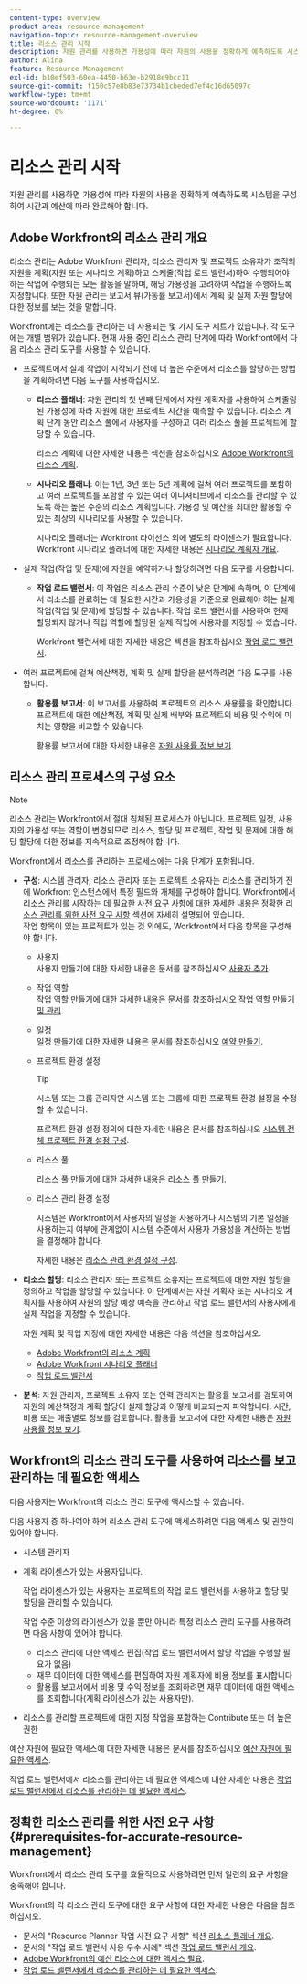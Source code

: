 ```yaml
---
content-type: overview
product-area: resource-management
navigation-topic: resource-management-overview
title: 리소스 관리 시작
description: 자원 관리를 사용하면 가용성에 따라 자원의 사용을 정확하게 예측하도록 시스템을 구성하여 시간과 예산에 따라 완료해야 합니다.
author: Alina
feature: Resource Management
exl-id: b10ef503-60ea-4450-b63e-b2918e9bcc11
source-git-commit: f150c57e8b83e73734b1cbeded7ef4c16d65097c
workflow-type: tm+mt
source-wordcount: '1171'
ht-degree: 0%

---
```


# 리소스 관리 시작

<!--
<p>(NOTE: DO NOT DELETE THIS ARTICLE. MANY ARTICLES MENTIONING RES MANAGEMENT ARE AND STILL SHOULD / WILL BE LINKED TO IT.) </p>
<p>(NOTE: Alina: ***As functionality is removed from Legacy and added to Res Planning - this will be continually updated: remove the Legacy Res Planning when that functionality is removed from the system.) </p>
</div>
-->

자원 관리를 사용하면 가용성에 따라 자원의 사용을 정확하게 예측하도록 시스템을 구성하여 시간과 예산에 따라 완료해야 합니다.

## Adobe Workfront의 리소스 관리 개요

리소스 관리는 Adobe Workfront 관리자, 리소스 관리자 및 프로젝트 소유자가 조직의 자원을 계획(자원 또는 시나리오 계획)하고 스케줄(작업 로드 밸런서)하여 수행되어야 하는 작업에 수행되는 모든 활동을 말하며, 해당 가용성을 고려하여 작업을 수행하도록 지정합니다. 또한 자원 관리는 보고서 뷰(가동률 보고서)에서 계획 및 실제 자원 할당에 대한 정보를 보는 것을 말합니다.

Workfront에는 리소스를 관리하는 데 사용되는 몇 가지 도구 세트가 있습니다. 각 도구에는 개별 범위가 있습니다. 현재 사용 중인 리소스 관리 단계에 따라 Workfront에서 다음 리소스 관리 도구를 사용할 수 있습니다.

* 프로젝트에서 실제 작업이 시작되기 전에 더 높은 수준에서 리소스를 할당하는 방법을 계획하려면 다음 도구를 사용하십시오.

   * **리소스 플래너**: 자원 관리의 첫 번째 단계에서 자원 계획자를 사용하여 스케줄링된 가용성에 따라 자원에 대한 프로젝트 시간을 예측할 수 있습니다. 리소스 계획 단계 동안 리소스 풀에서 사용자를 구성하고 여러 리소스 풀을 프로젝트에 할당할 수 있습니다.

      리소스 계획에 대한 자세한 내용은 섹션을 참조하십시오 [Adobe Workfront의 리소스 계획](../../resource-mgmt/resource-planning/resource-planning-overview.md).

   * **시나리오 플래너**: 이는 1년, 3년 또는 5년 계획에 걸쳐 여러 프로젝트를 포함하고 여러 프로젝트를 포함할 수 있는 여러 이니셔티브에서 리소스를 관리할 수 있도록 하는 높은 수준의 리소스 계획입니다. 가용성 및 예산을 최대한 활용할 수 있는 최상의 시나리오를 사용할 수 있습니다.

      시나리오 플래너는 Workfront 라이선스 외에 별도의 라이센스가 필요합니다. Workfront 시나리오 플래너에 대한 자세한 내용은 [시나리오 계획자 개요](../../scenario-planner/scenario-planner-overview.md).

      <!--   
     <p data-mc-conditions="QuicksilverOrClassic.Draft mode">(NOTE: when more functionality is added, maybe we add that we recommend to start here if this is available for them?!) </p>   
     -->

* 실제 작업(작업 및 문제)에 자원을 예약하거나 할당하려면 다음 도구를 사용합니다.

   * **작업 로드 밸런서**: 이 작업은 리소스 관리 수준이 낮은 단계에 속하며, 이 단계에서 리소스를 완료하는 데 필요한 시간과 가용성을 기준으로 완료해야 하는 실제 작업(작업 및 문제)에 할당할 수 있습니다. 작업 로드 밸런서를 사용하여 현재 할당되지 않거나 작업 역할에 할당된 실제 작업에 사용자를 지정할 수 있습니다.

      Workfront 밸런서에 대한 자세한 내용은 섹션을 참조하십시오 [작업 로드 밸런서](../../resource-mgmt/workload-balancer/workload-balancer.md).

<!--

  * **Scheduling** (deprecated <span class="preview">and removed from the Preview environment</span>): Refers to assigning actual work to users by matching the job roles assigned to the tasks and issues with the job roles they can fulfill, or assigning actual work to users on tasks and issues which are currently unassigned. This happens at a lower-level in the process of managing resources, where you can assign your resources to the actual work (tasks and issues) that they must fulfill, according to the hours needed in the project plan to fulfill them.  

     For more information about resource scheduling, see the section [Resource Scheduling](../../resource-mgmt/resource-scheduling/resource-scheduling-overview.md).

    >[!CAUTION]
    >
    >
    >We are no longer supporting the Resource Scheduling tools and they will be removed from Workfront in **January 2023**. We recommend that you use the Workload Balancer for scheduling your resources. 
    >
    >
    >* For information about scheduling resources using the Workload Balancer, see the section [The Workload Balancer](../../resource-mgmt/workload-balancer/workload-balancer.md).
    >
    >
    >* For more information about the timeline for removing the Resource Scheduling tools and replacing them with the Workload Balancer, see [Deprecation of Resource Scheduling tools in Adobe Workfront](../../resource-mgmt/resource-mgmt-overview/deprecate-resource-scheduling.md).

-->
* 여러 프로젝트에 걸쳐 예산책정, 계획 및 실제 할당을 분석하려면 다음 도구를 사용합니다.

   * **활용률 보고서**: 이 보고서를 사용하여 프로젝트의 리소스 사용률을 확인합니다. 프로젝트에 대한 예산책정, 계획 및 실제 배부와 프로젝트의 비용 및 수익에 미치는 영향을 비교할 수 있습니다.

      활용률 보고서에 대한 자세한 내용은 [자원 사용률 정보 보기](../../resource-mgmt/resource-utilization/view-utilization-information.md).

## 리소스 관리 프로세스의 구성 요소

>[!NOTE]
>
>리소스 관리는 Workfront에서 절대 침체된 프로세스가 아닙니다. 프로젝트 일정, 사용자의 가용성 또는 역할이 변경되므로 리소스, 할당 및 프로젝트, 작업 및 문제에 대한 해당 할당에 대한 정보를 지속적으로 조정해야 합니다.

Workfront에서 리소스를 관리하는 프로세스에는 다음 단계가 포함됩니다.

* **구성**: 시스템 관리자, 리소스 관리자 또는 프로젝트 소유자는 리소스를 관리하기 전에 Workfront 인스턴스에서 특정 필드와 개체를 구성해야 합니다. Workfront에서 리소스 관리를 시작하는 데 필요한 사전 요구 사항에 대한 자세한 내용은 [정확한 리소스 관리를 위한 사전 요구 사항](#prerequisites-for-accurate-resource-management) 섹션에 자세히 설명되어 있습니다.\
   작업 항목이 있는 프로젝트가 있는 것 외에도, Workfront에서 다음 항목을 구성해야 합니다.

   * 사용자\
      사용자 만들기에 대한 자세한 내용은 문서를 참조하십시오 [사용자 추가](../../administration-and-setup/add-users/create-and-manage-users/add-users.md).

   * 작업 역할\
      작업 역할 만들기에 대한 자세한 내용은 문서를 참조하십시오 [작업 역할 만들기 및 관리](../../administration-and-setup/set-up-workfront/organizational-setup/create-manage-job-roles.md).

   * 일정\
      일정 만들기에 대한 자세한 내용은 문서를 참조하십시오 [예약 만들기](../../administration-and-setup/set-up-workfront/configure-timesheets-schedules/create-schedules.md).

   * 프로젝트 환경 설정

      >[!TIP]
      >
      >시스템 또는 그룹 관리자만 시스템 또는 그룹에 대한 프로젝트 환경 설정을 수정할 수 있습니다.

      프로젝트 환경 설정 정의에 대한 자세한 내용은 문서를 참조하십시오 [시스템 전체 프로젝트 환경 설정 구성](../../administration-and-setup/set-up-workfront/configure-system-defaults/set-project-preferences.md).

   * 리소스 풀

      리소스 풀 만들기에 대한 자세한 내용은 [리소스 풀 만들기](../../resource-mgmt/resource-planning/resource-pools/create-resource-pools.md).

   * 리소스 관리 환경 설정

      시스템은 Workfront에서 사용자의 일정을 사용하거나 시스템의 기본 일정을 사용하는지 여부에 관계없이 시스템 수준에서 사용자 가용성을 계산하는 방법을 결정해야 합니다.

      자세한 내용은 [리소스 관리 환경 설정 구성](../../administration-and-setup/set-up-workfront/configure-system-defaults/configure-resource-mgmt-preferences.md).

* **리소스 할당**: 리소스 관리자 또는 프로젝트 소유자는 프로젝트에 대한 자원 할당을 정의하고 작업을 할당할 수 있습니다. 이 단계에서는 자원 계획자 또는 시나리오 계획자를 사용하여 자원의 할당 예상 예측을 관리하고 작업 로드 밸런서의 사용자에게 실제 작업을 지정할 수 있습니다.

   자원 계획 및 작업 지정에 대한 자세한 내용은 다음 섹션을 참조하십시오.

   * [Adobe Workfront의 리소스 계획](../../resource-mgmt/resource-planning/resource-planning-overview.md)
   * [Adobe Workfront 시나리오 플래너](../../scenario-planner/scenario-planning.md)
   * [작업 로드 밸런서](../../resource-mgmt/workload-balancer/workload-balancer.md)

<!--
* **Resource scheduling**: After generally planning for resources to use on your projects at a high level, you can start assigning work items (tasks and issues) to users based on their job roles using the Workload Balancer.

  For more information, see [Overview of the Workload Balancer](../workload-balancer/overview-workload-balancer.md). 
-->

* **분석**: 자원 관리자, 프로젝트 소유자 또는 인력 관리자는 활용률 보고서를 검토하여 자원의 예산책정과 계획 할당이 실제 할당과 어떻게 비교되는지 파악합니다. 시간, 비용 또는 매출별로 정보를 검토합니다. 활용률 보고서에 대한 자세한 내용은 [자원 사용률 정보 보기](../../resource-mgmt/resource-utilization/view-utilization-information.md).

## Workfront의 리소스 관리 도구를 사용하여 리소스를 보고 관리하는 데 필요한 액세스

다음 사용자는 Workfront의 리소스 관리 도구에 액세스할 수 있습니다.

다음 사용자 중 하나여야 하며 리소스 관리 도구에 액세스하려면 다음 액세스 및 권한이 있어야 합니다.

* 시스템 관리자
* 계획 라이센스가 있는 사용자입니다.

   작업 라이센스가 있는 사용자는 프로젝트의 작업 로드 밸런서를 사용하고 할당 및 할당을 관리할 수 있습니다.

   작업 수준 이상의 라이센스가 있을 뿐만 아니라 특정 리소스 관리 도구를 사용하려면 다음 사항이 있어야 합니다.

   * 리소스 관리에 대한 액세스 편집(작업 로드 밸런서에서 할당 작업을 수행할 필요가 없음)
   * 재무 데이터에 대한 액세스를 편집하여 자원 계획자에 비용 정보를 표시합니다
   * 활용률 보고서에서 비용 및 수익 정보를 조회하려면 재무 데이터에 대한 액세스를 조회합니다(계획 라이센스가 있는 사용자만).

* 리소스를 관리할 프로젝트에 대한 지정 작업을 포함하는 Contribute 또는 더 높은 권한

<!--
* Designated as a Resource Manager for projects to use the Scheduling tool (the Scheduling tool is deprecated).

  >[!TIP]
  >
  >You do not have to be a Resource Manager to use the Resource Planner, Scenario Planner, or the Workload Balancer. 
-->

예산 자원에 필요한 액세스에 대한 자세한 내용은 문서를 참조하십시오 [예산 자원에 필요한 액세스](../../resource-mgmt/resource-planning/access-needed-to-budget-resources.md).

작업 로드 밸런서에서 리소스를 관리하는 데 필요한 액세스에 대한 자세한 내용은 [작업 로드 밸런서에서 리소스를 관리하는 데 필요한 액세스](../../resource-mgmt/workload-balancer/access-needed-manage-resources-balancer.md).

## 정확한 리소스 관리를 위한 사전 요구 사항  {#prerequisites-for-accurate-resource-management}

Workfront에서 리소스 관리 도구를 효율적으로 사용하려면 먼저 일련의 요구 사항을 충족해야 합니다.

Workfront의 각 리소스 관리 도구에 대한 요구 사항에 대한 자세한 내용은 다음을 참조하십시오.

* 문서의 &quot;Resource Planner 작업 사전 요구 사항&quot; 섹션 [리소스 플래너 개요](../../resource-mgmt/resource-planning/get-started-resource-planner.md).
   <!--remove this at production: * The section "Prerequisites" in the article [Get started with Resource Scheduling](../../resource-mgmt/resource-scheduling/get-started-resource-scheduling.md).-->
* 문서의 &quot;작업 로드 밸런서 사용 우수 사례&quot; 섹션 [작업 로드 밸런서 개요](../../resource-mgmt/workload-balancer/overview-workload-balancer.md).
* [Adobe Workfront의 예산 리소스에 대한 액세스 필요](../../resource-mgmt/resource-planning/access-needed-to-budget-resources.md).
* [작업 로드 밸런서에서 리소스를 관리하는 데 필요한 액세스](../../resource-mgmt/workload-balancer/access-needed-manage-resources-balancer.md).

<!--
<div data-mc-conditions="QuicksilverOrClassic.Draft mode">
<p>(NOTE: drafted and replaced with the links to each prerequisites instead) </p>
<p> We recommend that the following settings exist before starting to manage resources for your organization: </p>
<ul>
<li> You must have users in the system who have active accounts. </li>
<li> You must assign a Plan or a Worker license to the users whose work allocation you want to manage. <note type="note">
Although you can assign work to a Reviewer or a Requestor, they cannot complete it.
<br>We recommend against assigning work to Reviewers or Requestors. For information about access levels in Workfront, see
<a href="../../administration-and-setup/add-users/access-levels-and-object-permissions/access-levels-overview.md" class="MCXref xref" xrefformat="{para}">Access levels overview</a>.
</note></li>
<li> You must have job roles configured in the system.<br>For information about adding job roles to Workfront, see the article <a href="../../administration-and-setup/set-up-workfront/organizational-setup/create-manage-job-roles.md" class="MCXref xref" xrefformat="{para}">Create and manage job roles</a>.</li>
<li> (Optional) If you want to budget cost for your work, your job roles and your users must also have rates associated with them.<br></li>
<li> You must associate at least one job role with your users. </li>
<li> You must specify a valid value for the FTE field of all users when you use the User's Schedule instead of The Default Schedule in your Resource Management system preferences. <br>For information about editing users to ensure they have a job role, FTE, or cost associated with them, see the article <a href="../../administration-and-setup/add-users/create-and-manage-users/edit-a-users-profile.md" class="MCXref xref" xrefformat="{para}">Edit a user's profile</a>. For information about editing the Resource Management preferences in your system, see <a href="../../administration-and-setup/set-up-workfront/configure-system-defaults/configure-resource-mgmt-preferences.md" class="MCXref xref" xrefformat="{para}">Configure Resource Management preferences</a>.</li>
<li>You must associate accurate schedules with your users and they should include schedule exceptions.<br>For information about creating and editing schedules, see the article <a href="../../administration-and-setup/set-up-workfront/configure-timesheets-schedules/create-schedules.md" class="MCXref xref" xrefformat="{para}">Create a schedule</a>.</li>
<li>The Time Off calendar of the users must be up to date. </li>
<li> <p>The following is recommended for the Resource Planner when applying the Project and Role views: </p>
<ul>
<li> <p>You must associate projects with Resource Pools.<br>For information about associating projects with Resource Pools, see <a href="../../resource-mgmt/resource-planning/resource-pools/associate-resource-pools-with-projects-and-templates.md" class="MCXref xref" xrefformat="{para}">Associate resource pools with projects and templates</a>.</p> </li>
</ul> </li>
<li> <p>Your must designate a Resource Manager on your projects and they must have the correct access to budget resources when using the Scheduling tools. </p> <p>For information about the access needed to budget resources, see the article <a href="../../resource-mgmt/resource-planning/access-needed-to-budget-resources.md" class="MCXref xref" xrefformat="{para}">Access needed to budget resources in&nbsp;Adobe Workfront</a>.</p> </li>
<li> <p>You must assign the tasks and issues in your system to job roles, teams, or users.</p> </li>
<li>You must specify a valid value for Planned Hours and Duration for all tasks in your system.<br>For information about Planned Hours, see the article <a href="../../manage-work/tasks/task-information/planned-hours.md" class="MCXref xref" xrefformat="{para}">Planned Hours overview</a>.<br>For information about Duration, see the article <a href="../../manage-work/tasks/taskdurtn/task-duration-and-duration-type.md" class="MCXref xref" xrefformat="{para}">Overview of Task Duration and Duration Type</a>.</li>
</ul>
</div>
-->

